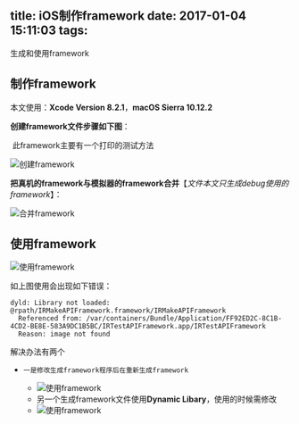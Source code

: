 title: iOS制作framework
date: 2017-01-04 15:11:03
tags:
---

生成和使用framework

<!-- more -->






制作framework
---
本文使用：**Xcode Version 8.2.1**，**macOS Sierra 10.12.2**

**创建framework文件步骤如下图**：

​	此framework主要有一个打印的测试方法

![创建framework](http://7xrirn.com1.z0.glb.clouddn.com/blogImagemakeFramework.gif)

**把真机的framework与模拟器的framework合并**【_文件本文只生成debug使用的framework_】：

![合并framework](http://7xrirn.com1.z0.glb.clouddn.com/blogImagemakeFramework02.gif)	






使用framework
---
![使用framework](http://7xrirn.com1.z0.glb.clouddn.com/blogImagemakeFramework03.gif)	

如上图使用会出现如下错误：

```
dyld: Library not loaded: @rpath/IRMakeAPIFramework.framework/IRMakeAPIFramework
  Referenced from: /var/containers/Bundle/Application/FF92ED2C-8C1B-4CD2-BE8E-583A9DC1B5BC/IRTestAPIFramework.app/IRTestAPIFramework
  Reason: image not found
```
解决办法有两个
*	  一是修改生成framework程序后在重新生成framework
     *  ![使用framework](http://7xrirn.com1.z0.glb.clouddn.com/blogImagemakeFramework04.png)	
     *  另一个生成framework文件使用**Dynamic Libary**，使用的时候需修改
     *  ![使用framework](http://7xrirn.com1.z0.glb.clouddn.com/blogImagemakeFramework05.png)